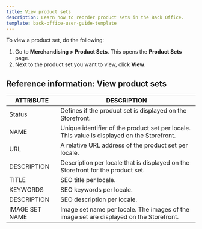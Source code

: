 ```yaml
---
title: View product sets
description: Learn how to reorder product sets in the Back Office.
template: back-office-user-guide-template
---
```


To view a product set, do the following:
1. Go to **Merchandising&nbsp;<span aria-label="and then">></span> Product Sets**.
    This opens the **Product Sets** page.
2. Next to the product set you want to view, click **View**.


## Reference information: View product sets

| ATTRIBUTE |DESCRIPTION  |
| --- | --- |
| Status | Defines if the product set is displayed on the Storefront. |
| NAME | Unique identifier of the product set per locale. This value is displayed on the Storefront. |
| URL | A relative URL address of the product set per locale.|
| DESCRIPTION | Description per locale that is displayed on the Storefront for the product set. |
| TITLE | SEO title per locale. |
| KEYWORDS| SEO keywords per locale. |
| DESCRIPTION | SEO description per locale.  |
| IMAGE SET NAME | Image set name per locale. The images of the image set are displayed on the Storefront. |
